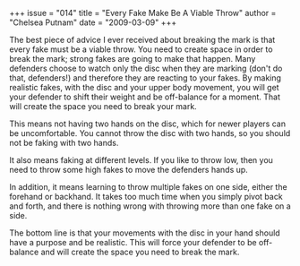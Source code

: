+++
issue = "014"
title = "Every Fake Make Be A Viable Throw"
author = "Chelsea Putnam"
date = "2009-03-09"
+++

The best piece of advice I ever received about breaking the mark is that every
fake must be a viable throw. You need to create space in order to break the
mark; strong fakes are going to make that happen. Many defenders choose to
watch only the disc when they are marking (don't do that, defenders!) and
therefore they are reacting to your fakes. By making realistic fakes, with the
disc and your upper body movement, you will get your defender to shift their
weight and be off-balance for a moment. That will create the space you need to
break your mark.  
  
This means not having two hands on the disc, which for newer players can be
uncomfortable. You cannot throw the disc with two hands, so you should not be
faking with two hands.  
  
It also means faking at different levels. If you like to throw low, then you
need to throw some high fakes to move the defenders hands up.  
  
In addition, it means learning to throw multiple fakes on one side, either the
forehand or backhand. It takes too much time when you simply pivot back and
forth, and there is nothing wrong with throwing more than one fake on a side.  
  
The bottom line is that your movements with the disc in your hand should have
a purpose and be realistic. This will force your defender to be off-balance
and will create the space you need to break the mark.
